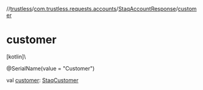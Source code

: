 //[trustless](../../../index.md)/[com.trustless.requests.accounts](../index.md)/[StaqAccountResponse](index.md)/[customer](customer.md)

# customer

[kotlin]\

@SerialName(value = &quot;Customer&quot;)

val [customer](customer.md): [StaqCustomer](../-staq-customer/index.md)
